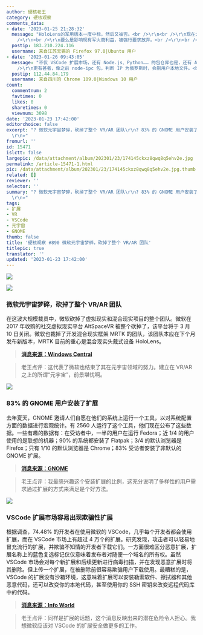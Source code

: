 ```yaml
---
author: 硬核老王
category: 硬核观察
comments_data:
- date: '2023-01-25 21:28:32'
  message: "HoloLens的军用版本一度中标，然后又被否。<br />\r\n<br />\r\n现在大规模裁员，要么是产品不成熟，打算换一波人重启炉灶。<br
    />\r\n<br />\r\n要么是影响现有军火商利益，被强行要求放弃。<br />\r\n<br />\r\n还有就是保密，防止兔子轻易获得。毕竟微软这么大的公司早就被各国情报机关渗透成筛子了。"
  postip: 183.210.224.116
  username: 来自江苏无锡的 Firefox 97.0|Ubuntu 用户
- date: '2023-01-26 09:43:05'
  message: "不仅 VSCode 扩展市场，还有 Node.js、Python…… 的包仓库也是，还有 AUR，Chrome/Firefox 扩展……也是。<br
    />\r\n更有甚者，像之前 node-ipc 包，判断 IP 为俄罗斯时，会删用户本地文件。<br />\r\n<br />\r\n<br />\r\n所以我把开发环境放进沙盒里了。"
  postip: 112.44.84.179
  username: 来自四川的 Chrome 109.0|Windows 10 用户
count:
  commentnum: 2
  favtimes: 0
  likes: 0
  sharetimes: 0
  viewnum: 3098
date: '2023-01-23 17:42:00'
editorchoice: false
excerpt: "? 微软元宇宙梦碎，砍掉了整个 VR/AR 团队\r\n? 83% 的 GNOME 用户安装了扩展\r\n? VSCode 扩展市场容易出现欺骗性扩展\r\n»
  \r\n»"
fromurl: ''
id: 15471
islctt: false
largepic: /data/attachment/album/202301/23/174145ckxz8qwq8q5ehv2e.jpg
permalink: /article-15471-1.html
pic: /data/attachment/album/202301/23/174145ckxz8qwq8q5ehv2e.jpg.thumb.jpg
related: []
reviewer: ''
selector: ''
summary: "? 微软元宇宙梦碎，砍掉了整个 VR/AR 团队\r\n? 83% 的 GNOME 用户安装了扩展\r\n? VSCode 扩展市场容易出现欺骗性扩展\r\n»
  \r\n»"
tags:
- 扩展
- VR
- VSCode
- 元宇宙
- GNOME
thumb: false
title: '硬核观察 #890 微软元宇宙梦碎，砍掉了整个 VR/AR 团队'
titlepic: true
translator: ''
updated: '2023-01-23 17:42:00'
---
```


![](/data/attachment/album/202301/23/174145ckxz8qwq8q5ehv2e.jpg)


![](/data/attachment/album/202301/23/174155difxc97zxftkt9nt.jpg)


### 微软元宇宙梦碎，砍掉了整个 VR/AR 团队


在这波大规模裁员中，微软砍掉了虚拟现实和混合现实项目的整个团队。微软在 2017 年收购的社交虚拟现实平台 AltSpaceVR 被整个砍掉了，该平台将于 3 月 10 日关闭。微软也裁掉了开发混合现实框架 MRTK 的团队，该团队本应在下个月发布新版本，MRTK 目前的重心是混合现实头戴式设备 HoloLens。



> 
> **[消息来源：Windows Central](https://www.windowscentral.com/microsoft/microsoft-has-laid-off-entire-teams-behind-virtual-mixed-reality-and-hololens)**
> 
> 
> 



> 
> 老王点评：这代表了微软也结束了其在元宇宙领域的努力。建立在 VR/AR 之上的所谓“元宇宙”，前景堪忧啊。
> 
> 
> 


![](/data/attachment/album/202301/23/174206owo6aonz61fiionc.jpg)


### 83% 的 GNOME 用户安装了扩展


去年夏天，GNOME 邀请人们自愿在他们的系统上运行一个工具，以对系统配置方面的数据进行宏观统计。有 2560 人运行了这个工具，他们现在公布了这些数据。一些有趣的数据有：在受访者中，一半的用户在运行 Fedora；近 1/4 的用户使用的是联想的机器；90% 的系统都安装了 Flatpak；3/4 的默认浏览器是 Firefox；只有 1/10 的默认浏览器是 Chrome；83% 受访者安装了非默认的 GNOME 扩展。



> 
> **[消息来源：GNOME](https://blogs.gnome.org/aday/2023/01/18/gnome-info-collect-what-we-learned/)**
> 
> 
> 



> 
> 老王点评：我最感兴趣这个安装扩展的比例，这充分说明了多样性的用户需求通过扩展的方式来满足是个好方法。
> 
> 
> 


![](/data/attachment/album/202301/23/174219zyyb345qzbbn343f.jpg)


### VSCode 扩展市场容易出现欺骗性扩展


根据调查，74.48% 的开发者在使用微软的 VSCode，几乎每个开发者都会使用扩展，而在 VSCode 市场上有超过 4 万个的扩展。研究发现，攻击者可以轻易地冒充流行的扩展，并欺骗不知情的开发者下载它们。一方面很难区分恶意扩展，扩展名称上的蓝色复选标记仅仅意味着发布者对随便一个域名的所有权。虽然 VSCode 市场会对每个新扩展和后续更新进行病毒扫描，并在发现恶意扩展时将其删除。但上传一个扩展，在被删除前很容易欺骗用户下载使用。最糟糕的是，VSCode 的扩展没有沙箱环境，这意味着扩展可以安装勒索软件、擦拭器和其他恶意代码，还可以改变你的本地代码，甚至使用你的 SSH 密钥来改变远程代码库中的代码。



> 
> **[消息来源：Info World](https://www.infoworld.com/article/3685542/researchers-warn-of-malicious-visual-studio-code-extensions.html)**
> 
> 
> 



> 
> 老王点评：同样是扩展的话题，这个消息反映出来的潜在危险令人担心。我想微软应该对 VSCode 的扩展安全做更多的工作。
> 
> 
>